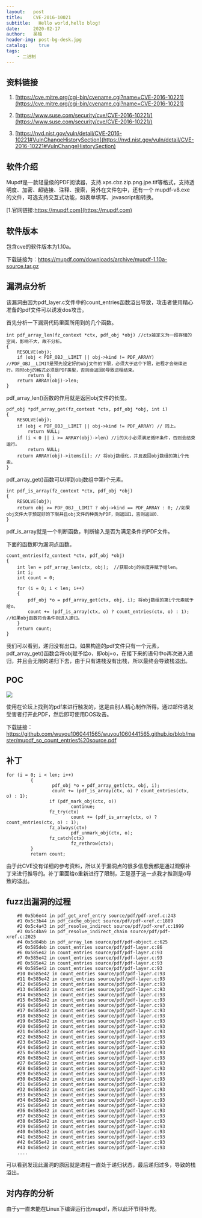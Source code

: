 ```yaml
---
layout:   post
title:    CVE-2016-10021
subtitle:   Hello world,hello blog!
date:     2020-02-17
author:   吴柚
header-img: post-bg-desk.jpg
catalog:    true
tags:
    - 二进制
---
```



## 资料链接

1. [https://cve.mitre.org/cgi-bin/cvename.cgi?name=CVE-2016-10221](https://cve.mitre.org/cgi-bin/cvename.cgi?name=CVE-2016-10221)

2. [https://www.suse.com/security/cve/CVE-2016-10221/](https://www.suse.com/security/cve/CVE-2016-10221/)

3. [https://nvd.nist.gov/vuln/detail/CVE-2016-10221#VulnChangeHistorySection](https://nvd.nist.gov/vuln/detail/CVE-2016-10221#VulnChangeHistorySection)


## 软件介绍

Mupdf是一款轻量级的PDF阅读器，支持.xps.cbz.zip.png.jpe.tif等格式，支持透明度、加密、超链接、注释、搜索，另外在文件包中，还有一个 mupdf-v8.exe 的文件，可选支持交互式功能，如表单填写、javascript和转换。

[1.官网链接:https://mupdf.com](https://mupdf.com)


## 软件版本

包含cve的软件版本为1.10a。

下载链接为：https://mupdf.com/downloads/archive/mupdf-1.10a-source.tar.gz


## 漏洞点分析

该漏洞由因为pdf_layer.c文件中的count_entries函数溢出导致，攻击者使用精心准备的pdf文件可以诱发dos攻击。

首先分析一下漏洞代码里面所用到的几个函数。


```
int pdf_array_len(fz_context *ctx, pdf_obj *obj) //ctx被定义为一段存储的空间，影响不大，故不分析。
{
	RESOLVE(obj);
	if (obj < PDF_OBJ__LIMIT || obj->kind != PDF_ARRAY) //PDF_OBJ__LIMIT是预先设定好的obj文件的下限，必须大于这个下限，进程才会继续进行。同时obj的格式必须是PDF类型，否则会返回0导致进程结束。
		return 0;
	return ARRAY(obj)->len;
}
```

pdf_array_len()函数的作用就是返回obj文件的长度。


```
pdf_obj *pdf_array_get(fz_context *ctx, pdf_obj *obj, int i)
{
	RESOLVE(obj);
	if (obj < PDF_OBJ__LIMIT || obj->kind != PDF_ARRAY) // 同上。
		return NULL;
	if (i < 0 || i >= ARRAY(obj)->len) //i的大小必须满足循环条件，否则会结束运行。
		return NULL;
	return ARRAY(obj)->items[i]; // 将obj数组化，并且返回obj数组的第i个元素。
}
```

pdf_array_get()函数可以得到obj数组中第i个元素。


```
int pdf_is_array(fz_context *ctx, pdf_obj *obj)
{
	RESOLVE(obj);
	return obj >= PDF_OBJ__LIMIT ? obj->kind == PDF_ARRAY : 0; //如果obj文件大于预定好的下限并且obj文件的种类为PDF，则返回1，否则返回0.
}
```
pdf_is_array就是一个判断函数，判断输入是否为满足条件的PDF文件。



下面的函数即为漏洞点函数。
```
count_entries(fz_context *ctx, pdf_obj *obj)
{
	int len = pdf_array_len(ctx, obj);  //获取obj的长度并赋予给len。
	int i;
	int count = 0;

	for (i = 0; i < len; i++)
	{
		pdf_obj *o = pdf_array_get(ctx, obj, i); 将obj数组的第i个元素赋予给o。
		count += (pdf_is_array(ctx, o) ? count_entries(ctx, o) : 1); //如果obj函数符合条件则进入递归。
	}
	return count;
}
```


我们可以看到，递归没有出口。如果构造的pdf文件只有一个元素，pdf_array_get()函数会将obj赋予给o，即obj=o，在接下来的语句中o再次进入递归，并且会无限的递归下去，由于只有进栈没有出栈，所以最终会导致栈溢出。

## POC

![](http://ww1.sinaimg.cn/large/006bbSI6ly1gbzz5tivcuj30sa07rmxr.jpg)

使用在论坛上找到的pdf来进行触发的，这是由别人精心制作所得。通过邮件诱发受害者打开此PDF，然后即可使用DOS攻击。

下载链接：https://github.com/wuyou1060441565/wuyou1060441565.github.io/blob/master/mupdf_so_count_entries%20source.pdf

## 补丁

```
for (i = 0; i < len; i++)
         {
                 pdf_obj *o = pdf_array_get(ctx, obj, i);
                 count += (pdf_is_array(ctx, o) ? count_entries(ctx, o) : 1);
                if (pdf_mark_obj(ctx, o))
                        continue;
                fz_try(ctx)
                        count += (pdf_is_array(ctx, o) ? count_entries(ctx, o) : 1);
                fz_always(ctx)
                        pdf_unmark_obj(ctx, o);
                fz_catch(ctx)
                        fz_rethrow(ctx);
         }
         return count;
```
由于此CVE没有详细的参考资料，所以关于漏洞点的很多信息我都是通过观察补丁来进行推导的。补丁里面给o重新进行了限制，正是基于这一点我才推测是o导致的溢出。

## fuzz出漏洞的过程

```
    #0 0x5b6e44 in pdf_get_xref_entry source/pdf/pdf-xref.c:243
    #1 0x5c3b44 in pdf_cache_object source/pdf/pdf-xref.c:1889
    #2 0x5c4a43 in pdf_resolve_indirect source/pdf/pdf-xref.c:1999
    #3 0x5c4ba9 in pdf_resolve_indirect_chain source/pdf/pdf-xref.c:2025
    #4 0x5d84bb in pdf_array_len source/pdf/pdf-object.c:625
    #5 0x585deb in count_entries source/pdf/pdf-layer.c:86
    #6 0x585e42 in count_entries source/pdf/pdf-layer.c:93
    #7 0x585e42 in count_entries source/pdf/pdf-layer.c:93
    #8 0x585e42 in count_entries source/pdf/pdf-layer.c:93
    #9 0x585e42 in count_entries source/pdf/pdf-layer.c:93
    #10 0x585e42 in count_entries source/pdf/pdf-layer.c:93
    #11 0x585e42 in count_entries source/pdf/pdf-layer.c:93
    #12 0x585e42 in count_entries source/pdf/pdf-layer.c:93
    #13 0x585e42 in count_entries source/pdf/pdf-layer.c:93
    #14 0x585e42 in count_entries source/pdf/pdf-layer.c:93
    #15 0x585e42 in count_entries source/pdf/pdf-layer.c:93
    #16 0x585e42 in count_entries source/pdf/pdf-layer.c:93
    #17 0x585e42 in count_entries source/pdf/pdf-layer.c:93
    #18 0x585e42 in count_entries source/pdf/pdf-layer.c:93
    #19 0x585e42 in count_entries source/pdf/pdf-layer.c:93
    #20 0x585e42 in count_entries source/pdf/pdf-layer.c:93
    #21 0x585e42 in count_entries source/pdf/pdf-layer.c:93
    #22 0x585e42 in count_entries source/pdf/pdf-layer.c:93
    #23 0x585e42 in count_entries source/pdf/pdf-layer.c:93
    #24 0x585e42 in count_entries source/pdf/pdf-layer.c:93
    #25 0x585e42 in count_entries source/pdf/pdf-layer.c:93
    #26 0x585e42 in count_entries source/pdf/pdf-layer.c:93
    #27 0x585e42 in count_entries source/pdf/pdf-layer.c:93
    #28 0x585e42 in count_entries source/pdf/pdf-layer.c:93
    #29 0x585e42 in count_entries source/pdf/pdf-layer.c:93
    #30 0x585e42 in count_entries source/pdf/pdf-layer.c:93
    #31 0x585e42 in count_entries source/pdf/pdf-layer.c:93
    #32 0x585e42 in count_entries source/pdf/pdf-layer.c:93
    #33 0x585e42 in count_entries source/pdf/pdf-layer.c:93
    #34 0x585e42 in count_entries source/pdf/pdf-layer.c:93
    #35 0x585e42 in count_entries source/pdf/pdf-layer.c:93
    #36 0x585e42 in count_entries source/pdf/pdf-layer.c:93
    #37 0x585e42 in count_entries source/pdf/pdf-layer.c:93
    #38 0x585e42 in count_entries source/pdf/pdf-layer.c:93
    #39 0x585e42 in count_entries source/pdf/pdf-layer.c:93
    #40 0x585e42 in count_entries source/pdf/pdf-layer.c:93
    #41 0x585e42 in count_entries source/pdf/pdf-layer.c:93
    #42 0x585e42 in count_entries source/pdf/pdf-layer.c:93
    #43 0x585e42 in count_entries source/pdf/pdf-layer.c:93
    ....
```
可以看到发现此漏洞的原因就是进程一直处于递归状态，最后递归过多，导致的栈溢出。

## 对内存的分析

由于y一直未能在Linux下编译运行出mupdf，所以此环节待补充。
